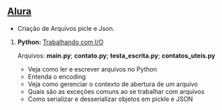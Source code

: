 ## [Alura](https://www.alura.com.br/)

   - Criação de Arquivos picle e Json.

1. **Python:** [Trabalhando com I/O](https://cursos.alura.com.br/course/python-3-trabalhando-com-io)
    
    Arquivos: **main.py**; **contato.py**; **testa_escrita.py**; **contatos_uteis.py**
   - Veja como ler e escrever arquivos no Python
   - Entenda o encoding
   - Veja como gerenciar o contexto de abertura de um arquivo
   - Quais são as exceções comuns ao se trabalhar com arquivos
   - Como serializar e desserializar objetos em pickle e JSON
   
